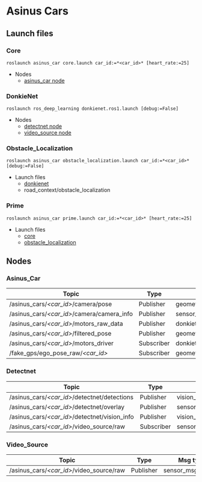 # Asinus Cars
## Launch files

### Core
```
roslaunch asinus_car core.launch car_id:=*<car_id>* [heart_rate:=25]
```
- Nodes
	- [asinus_car node](#Asinus_Car)

### DonkieNet
```
roslaunch ros_deep_learning donkienet.ros1.launch [debug:=False]
```
- Nodes
	- [detectnet node](#Detectnet)
	- [video_source node](#Video_Source)

### Obstacle_Localization
```
roslaunch asinus_car obstacle_localization.launch car_id:=*<car_id>* [debug:=False]
```
- Launch files
	- [donkienet](#DonkieNet)
	- road_context/obstacle_localization

### Prime
```
roslaunch asinus_car prime.launch car_id:=*<car_id>* [heart_rate:=25]
```
- Launch files
	- [core](#Core)
	- [obstacle_localization](#Obstacle_Localization)

## Nodes
### Asinus_Car

|Topic	|	Type|Msg type|
| ---	|	---	|	---	|
|/asinus_cars/*<car_id>*/camera/pose|Publisher|geometry_msgs/PoseStamped|
|/asinus_cars/*<car_id>*/camera/camera_info|Publisher|sensor_msgs/CameraInfo|
|/asinus_cars/*<car_id>*/motors_raw_data|Publisher|donkietown_msgs/MotorsState|
|/asinus_cars/*<car_id>*/filtered_pose|Publisher|geometry_msgs/PoseWithCovarinceStamped|
|/asinus_cars/*<car_id>*/motors_driver|Subscriber|donkietown_msgs/MotorsSpeed|
|/fake_gps/ego_pose_raw/*<car_id>*|Subscriber|geometry_msgs/PoseWithCovarinceStamped|

### Detectnet
|Topic	|	Type|Msg type|
| ---	|	---	|	---	|
|/asinus_cars/*<car_id>*/detectnet<!--?-->/detections|Publisher|vision_msgs/Detection2DArray|
|/asinus_cars/*<car_id>*/detectnet/overlay|Publisher|sensor_msgs/Image|
|/asinus_cars/*<car_id>*/detectnet/vision_info|Publisher|vision_msgs/VisionInfo|
|/asinus_cars/*<car_id>*/video_source/raw|Subscriber|sensor_msgs/Image|

### Video_Source
|Topic	|	Type|Msg type|
| ---	|	---	|	---	|
|/asinus_cars/*<car_id>*/video_source/raw|Publisher|sensor_msgs/Image|